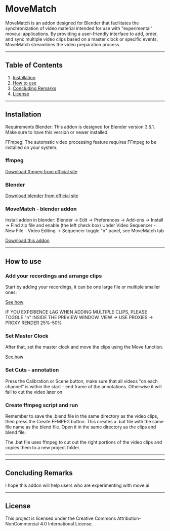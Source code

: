 # MoveMatch

MoveMatch is an addon designed for Blender that facilitates the synchronization of video material intended for use with "experimental" move.ai applications. By providing a user-friendly interface to add, order, and sync multiple video clips based on a master clock or specific events, MoveMatch streamlines the video preparation process.

---

## Table of Contents

1. [Installation](#Installation)
2. [How to use](#How-to-use)
3. [Concluding Remarks](#Concluding-Remarks)
4. [License](#License)


---

## Installation

Requirements
Blender: This addon is designed for Blender version 3.5.1. Make sure to have this version or newer installed.

FFmpeg: The automatic video processing feature requires FFmpeg to be installed on your system.

### ffmpeg

[Download ffmpeg from official site](https://ffmpeg.org/download.html)

### Blender


[Download blender from official site](https://www.blender.org/download/)



### MoveMatch - blender addon
Install addon in blender: 
Blender -> Edit -> Preferences -> Add-ons -> Install -> Find zip file and enable (the left check box)
Under Video Sequencer - New File - Video Editing -> Sequencer toggle "n" panel, see MoveMatch tab

[Download this addon](https://github.com/Rockfella/movematch/archive/refs/heads/main.zip)


---

## How to use


### Add your recordings and arrange clips

Start by adding your recordings, it can be one large file or multiple smaller ones:

[See how](https://i.imgur.com/ssB1Rv3.gif)

IF YOU EXPERIENCE LAG WHEN ADDING MULTIPLE CLIPS, PLEASE TOGGLE "n" INSIDE THE PREVIEW WINDOW. VIEW -> USE PROXIES -> PROXY RENDER 25%-50%


### Set Master Clock

After that, set the master clock and move the clips using the Move function. 

[See how](https://i.imgur.com/EtameVt.gif)


### Set Cuts - annotation

Press the Calibration or Scene button, make sure that all videos "on each channel" is within the start - end frame of the annotations. Otherwise it will fail to cut the video later on. 

### Create ffmpeg script and run

Remember to save the .blend file in the same directory as the video clips, then press the Create FFMPEG button. 
This creates a .bat file with the same file name as the blend file. Open it in the same directory as the clips and blend file. 

The .bat file uses ffmpeg to cut out the right portions of the video clips and copies them to a new project folder. 

---

---

## Concluding Remarks

I hope this addon will help users who are experimenting with move.ai

---

## License

This project is licensed under the Creative Commons Attribution-NonCommercial 4.0 International License.